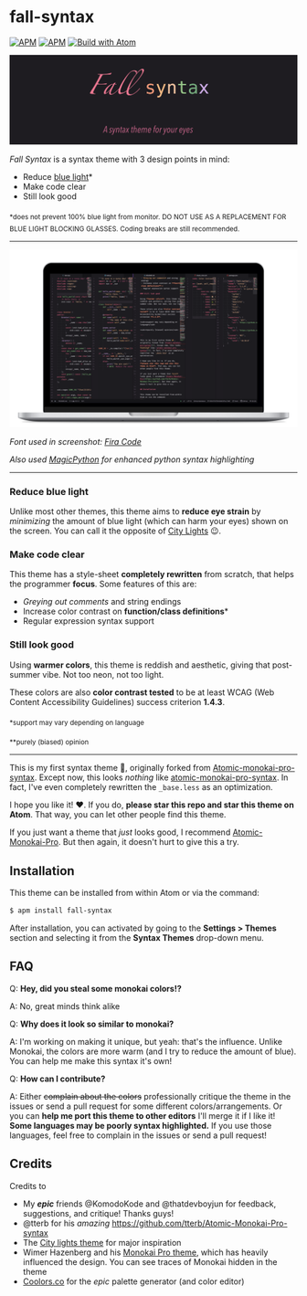 # fall-syntax
[![APM](https://img.shields.io/apm/dm/fall-syntax)](https://atom.io/themes/fall-syntax) [![APM](https://img.shields.io/apm/l/fall-syntax)](https://atom.io/themes/fall-syntax) [![Build with Atom](https://img.shields.io/badge/Built%20with-Atom-brightgreen?logo=atom)](https://atom.io/)

![Banner](./banner.png)

*Fall Syntax* is a syntax theme with 3 design points in mind:

 - Reduce [blue light](https://www.verywellhealth.com/blue-light-exposure-3421985)\*
 - Make code clear
 - Still look good


<sub>*does not prevent 100% blue light from monitor. DO NOT USE AS A REPLACEMENT FOR BLUE LIGHT BLOCKING GLASSES. Coding breaks are still recommended.</sub>

---

![A screenshot of the syntax theme](./screenshot.png)

*Font used in screenshot: [Fira Code](https://github.com/tonsky/FiraCode)*


*Also used* [*MagicPython*](https://github.com/MagicStack/MagicPython) *for enhanced python syntax highlighting*

---

### Reduce blue light

Unlike most other themes, this theme aims to **reduce eye strain** by *minimizing* the amount of blue light (which can harm your eyes) shown on the screen. You can call it the opposite of [City Lights][2] 😉.

### Make code clear

This theme has a style-sheet **completely rewritten** from scratch, that helps the programmer **focus**. Some features of this are:

 - *Greying out comments* and string endings
 - Increase color contrast on **function/class definitions**\*
 - Regular expression syntax support

### Still look good

Using **warmer colors**, this theme is reddish and aesthetic, giving that post-summer vibe. Not too neon, not too light.

These colors are also **color contrast tested** to be at least WCAG (Web Content Accessibility Guidelines) success criterion **1.4.3**.

<sub>*support may vary depending on language</sub>

<sub>**purely (biased) opinion</sub>

---

This is my first syntax theme 🎉, originally forked from [Atomic-monokai-pro-syntax][1]. Except now, this looks *nothing* like [atomic-monokai-pro-syntax][1]. In fact, I've even completely rewritten the `_base.less` as an optimization.

I hope you like it! ❤️. If you do, **please star this repo and star this theme on Atom**. That way, you can let other people find this theme.

If you just want a theme that *just* looks good, I recommend [Atomic-Monokai-Pro](https://github.com/tterb/Atomic-Monokai-Pro-syntax). But then again, it doesn't hurt to give this a try.

## Installation

This theme can be installed from within Atom or via the command:
```sh
$ apm install fall-syntax
```
After installation, you can activated by going to the **Settings > Themes** section and selecting it from the **Syntax Themes** drop-down menu.

## FAQ

Q: **Hey, did you steal some monokai colors!?**

A: No, great minds think alike

Q: **Why does it look so similar to monokai?**

A: I'm working on making it unique, but yeah: that's the influence. Unlike Monokai, the colors are more warm (and I try to reduce the amount of blue). You can help me make this syntax it's own!

Q: **How can I contribute?**

A: Either ~~complain about the colors~~ professionally critique the theme in the issues or send a pull request for some different colors/arrangements. Or you can **help me port this theme to other editors** I'll merge it if I like it! **Some languages may be poorly syntax highlighted.** If you use those languages, feel free to complain in the issues or send a pull request!

## Credits

Credits to

 - My ***epic*** friends @KomodoKode and @thatdevboyjun for feedback, suggestions, and critique! Thanks guys!
 - @tterb for his *amazing* https://github.com/tterb/Atomic-Monokai-Pro-syntax
 - The [City lights theme][2] for major inspiration
 - Wimer Hazenberg and his [Monokai Pro theme](https://monokai.pro/), which has heavily influenced the design. You can see traces of Monokai hidden in the theme
 - [Coolors.co](https://coolors.co/) for the *epic* palette generator (and color editor)

[1]: https://github.com/tterb/Atomic-Monokai-Pro-syntax
[2]: http://citylights.xyz/

